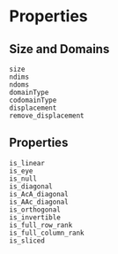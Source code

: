 # Properties

## Size and Domains

```@docs
size
ndims
ndoms
domainType
codomainType
displacement
remove_displacement
```

## Properties

```@docs
is_linear
is_eye
is_null
is_diagonal
is_AcA_diagonal
is_AAc_diagonal
is_orthogonal
is_invertible
is_full_row_rank
is_full_column_rank
is_sliced
```
